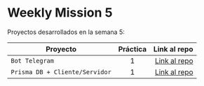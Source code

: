 # Weekly Mission 5

Proyectos desarrollados en la semana 5:

| Proyecto | Práctica | Link al repo |
| ------------- |:-------------:| -----:|
|`Bot Telegram`|1|[Link al repo](https://github.com/vicogarcia16/Bot_FizzBuzz)|
|`Prisma DB + Cliente/Servidor`|1|[Link al repo](https://github.com/vicogarcia16/prismadb)|

